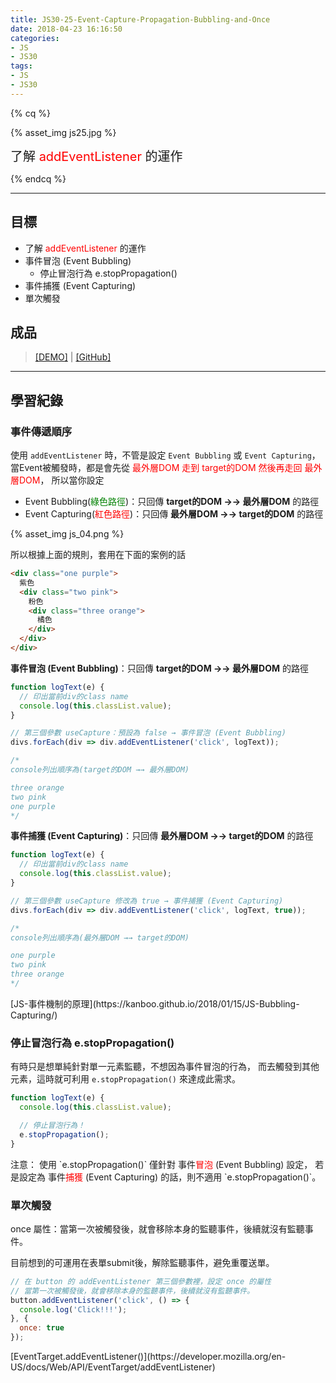 ```yaml
---
title: JS30-25-Event-Capture-Propagation-Bubbling-and-Once
date: 2018-04-23 16:16:50
categories:
- JS
- JS30
tags:
- JS
- JS30
---
```


{% cq %}

{% asset_img js25.jpg %}

<font style="font-size:20px;">了解 <font color="red">addEventListener</font> 的運作</font>

{% endcq %}

<!-- more -->
***

## 目標

- 了解 <font color="red">addEventListener</font> 的運作
 - 事件冒泡 (Event Bubbling)
   - 停止冒泡行為 e.stopPropagation()
 - 事件捕獲 (Event Capturing)
 - 單次觸發

## 成品

>[[DEMO]](https://kanboo.github.io/JavaScript30/25%20-%20Event%20Capture,%20Propagation,%20Bubbling%20and%20Once/) | [[GitHub]](https://github.com/kanboo/JavaScript30/blob/master/25%20-%20Event%20Capture,%20Propagation,%20Bubbling%20and%20Once/index.html)

***
## 學習紀錄

### 事件傳遞順序

使用 `addEventListener` 時，不管是設定 `Event Bubbling` 或 `Event Capturing`，
當Event被觸發時，都是會先從 <font color="red">最外層DOM 走到 target的DOM 然後再走回 最外層DOM</font>，
所以當你設定
 - Event Bubbling(<font color="green">綠色路徑</font>)：只回傳 **target的DOM →→ 最外層DOM** 的路徑
 - Event Capturing(<font color="red">紅色路徑</font>)：只回傳 **最外層DOM →→ target的DOM** 的路徑

{% asset_img js_04.png %}

所以根據上面的規則，套用在下面的案例的話

``` html HTML
<div class="one purple">
  紫色
  <div class="two pink">
    粉色
    <div class="three orange">
      橘色
    </div>
  </div>
</div>
```

**事件冒泡 (Event Bubbling)**：只回傳 **target的DOM →→ 最外層DOM** 的路徑

``` js 事件冒泡 (Event Bubbling)
function logText(e) {
  // 印出當前div的class name
  console.log(this.classList.value);
}

// 第三個參數 useCapture：預設為 false → 事件冒泡 (Event Bubbling)
divs.forEach(div => div.addEventListener('click', logText));

/*
console列出順序為(target的DOM →→ 最外層DOM)

three orange
two pink
one purple
*/
```

**事件捕獲 (Event Capturing)**：只回傳 **最外層DOM →→ target的DOM** 的路徑

``` js 事件捕獲 (Event Capturing)
function logText(e) {
  // 印出當前div的class name
  console.log(this.classList.value);
}

// 第三個參數 useCapture 修改為 true → 事件捕獲 (Event Capturing)
divs.forEach(div => div.addEventListener('click', logText, true));

/*
console列出順序為(最外層DOM →→ target的DOM)

one purple
two pink
three orange
*/
```

<div class="note info">[JS-事件機制的原理](https://kanboo.github.io/2018/01/15/JS-Bubbling-Capturing/)</div>

### 停止冒泡行為 e.stopPropagation()

有時只是想單純針對單一元素監聽，不想因為事件冒泡的行為，
而去觸發到其他元素，這時就可利用 `e.stopPropagation()` 來達成此需求。

``` js e.stopPropagation()
function logText(e) {
  console.log(this.classList.value);

  // 停止冒泡行為！
  e.stopPropagation();
}
```

<div class="note warning">注意：
使用 `e.stopPropagation()` 僅針對 事件<font color="red">冒泡</font> (Event Bubbling) 設定，
若是設定為 事件<font color="red">捕獲</font> (Event Capturing) 的話，則不適用 `e.stopPropagation()`。</div>

### 單次觸發

once 屬性：當第一次被觸發後，就會移除本身的監聽事件，後續就沒有監聽事件。

目前想到的可運用在表單submit後，解除監聽事件，避免重覆送單。

``` js 單次觸發
// 在 button 的 addEventListener 第三個參數裡，設定 once 的屬性
// 當第一次被觸發後，就會移除本身的監聽事件，後續就沒有監聽事件。
button.addEventListener('click', () => {
  console.log('Click!!!');
}, {
  once: true
});
```

<div class="note info">[EventTarget.addEventListener()](https://developer.mozilla.org/en-US/docs/Web/API/EventTarget/addEventListener)</div>